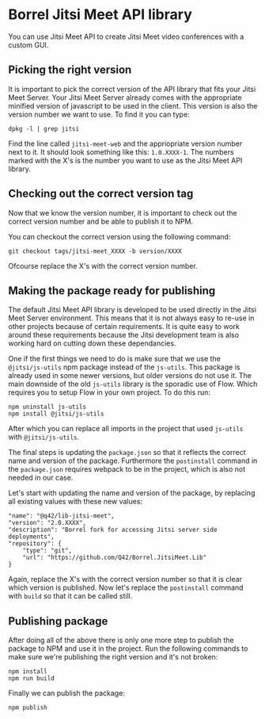 # Borrel Jitsi Meet API library
You can use Jitsi Meet API to create Jitsi Meet video conferences with a custom GUI.

## Picking the right version
It is important to pick the correct version of the API library that fits your Jitsi Meet Server. Your Jitsi Meet Server already comes with the appropriate minified version of javascript to be used in the client.
This version is also the version number we want to use. To find it you can type:

```
dpkg -l | grep jitsi
```

Find the line called `jitsi-meet-web` and the appriopriate version number next to it. It should look something like this: `1.0.XXXX-1`. The numbers marked with the X's is the number you want to use as the Jitsi Meet API library.

## Checking out the correct version tag
Now that we know the version number, it is important to check out the correct version number and be able to publish it to NPM.

You can checkout the correct version using the following command:

```
git checkout tags/jitsi-meet_XXXX -b version/XXXX
```

Ofcourse replace the X's with the correct version number.

## Making the package ready for publishing
The default Jitsi Meet API library is developed to be used directly in the Jitsi Meet Server environment. This means that it is not always easy to re-use in other projects because of certain requirements. It is quite easy to work around these requirements because the Jitsi development team is also working hard on cutting down these dependancies.

One if the first things we need to do is make sure that we use the `@jitsi/js-utils` npm package instead of the `js-utils`. This package is already used in some newer versions, but older versions do not use it. The main downside of the old `js-utils` library is the sporadic use of Flow. Which requires you to setup Flow in your own project. To do this run:

```
npm uninstall js-utils
npm install @jitsi/js-utils
```

After which you can replace all imports in the project that used `js-utils` with `@jitsi/js-utils`.

The final steps is updating the `package.json` so that it reflects the correct name and version of the package. Furthermore the `postinstall` command in the `package.json` requires webpack to be in the project, which is also not needed in our case.

Let's start with updating the name and version of the package, by replacing all existing values with these new values:

```
"name": "@q42/lib-jitsi-meet",
"version": "2.0.XXXX",
"description": "Borrel fork for accessing Jitsi server side deployments",
"repository": {
    "type": "git",
    "url": "https://github.com/Q42/Borrel.JitsiMeet.Lib"
}
```

Again, replace the X's with the correct version number so that it is clear which version is published. Now let's replace the `postinstall` command with `build` so that it can be called still.

## Publishing package
After doing all of the above there is only one more step to publish the package to NPM and use it in the project. Run the following commands to make sure we're publishing the right version and it's not broken:

```
npm install
npm run build
```

Finally we can publish the package:

```
npm publish
```

